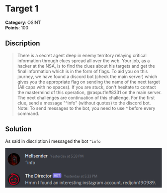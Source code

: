 # Target 1

**Category**: OSINT \
**Points**: 100

## Discription

> There is a secret agent deep in enemy territory relaying critical information through clues spread all over the web. Your job, as a hacker at the NSA, is to find the clues about his targets and get the final information which is in the form of flags.
To aid you on this journey, we have found a discord bot (check the main server) which gives you the appropriate flag on sending the name of the next target (All caps with no spaces). If you are stuck, don't hesitate to contact the mastermind of this operation, @rasput1n#8331 on the main server.
The next challenges are continuation of this challenge.
For the first clue, send a message "^info" (without quotes) to the discord bot.
Note: To send messages to the bot, you need to use ^ before every command.

## Solution

As said in discription i messaged the bot `^info`

![](bot.png)
